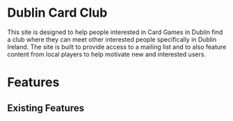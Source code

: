 # Dublin Card Club

This site is designed to help people interested in Card Games in Dublin find a club where they can meet other interested people specifically in Dublin Ireland.
The site is built to provide access to a mailing list and to also feature content from local players to help motivate new and interested users.

# Features

## Existing Features


